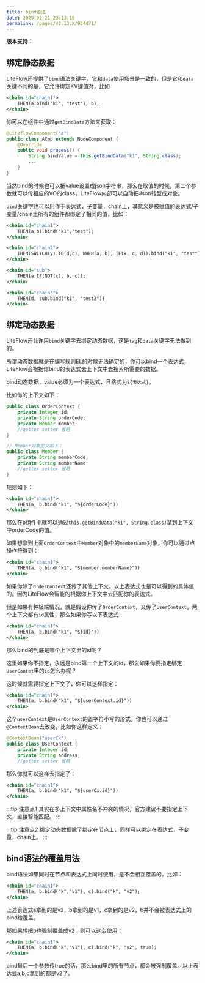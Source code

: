 ```yaml
---
title: bind语法
date: 2025-02-21 23:13:18
permalink: /pages/v2.13.X/934d71/
---
```


**版本支持：**<Badge text="v2.13.0+" vertical="middle"/>

## 绑定静态数据

LiteFlow还提供了`bind`语法关键字，它和`data`使用场景是一致的，但是它和`data`关键不同的是，它允许绑定KV键值对，比如

```xml
<chain id="chain1">
    THEN(a.bind("k1", "test"), b);
</chain>
```

你可以在组件中通过`getBindData`方法来获取：

```java
@LiteflowComponent("a")
public class ACmp extends NodeComponent {
	@Override
	public void process() {
		String bindValue = this.getBindData("k1", String.class);
		...
	}
}
```

当然bind的时候也可以把value设置成json字符串，那么在取值的时候，第二个参数就可以传相应的VO的class，LiteFlow内部可以自动把Json转型成对象。

`bind`关键字也可以用作于表达式，子变量，chain上，其意义是被赋值的表达式/子变量/chain里所有的组件都绑定了相同的值，比如：

```xml
<chain id="chain1">
    THEN(a,b).bind("k1","test");
</chain>

<chain id="chain2">
    THEN(SWITCH(y).TO(d,c), WHEN(a, b), IF(x, c, d)).bind("k1", "test")
</chain>

<chain id="sub">
    THEN(a,IF(NOT(x), b, c));
</chain>

<chain id="chain3">
    THEN(d, sub.bind("k1", "test2"))
</chain>
```

## 绑定动态数据

LiteFlow还允许用`bind`关键字去绑定动态数据，这是`tag`和`data`关键字无法做到的。

所谓动态数据就是在编写规则EL的时候无法确定的，你可以bind一个表达式，LiteFlow会根据你bind的表达式去上下文中去搜索所需要的数据。

bind动态数据，value必须为一个表达式，且格式为`${表达式}`。

比如你的上下文如下：

```java
public class OrderContext {
    private Integer id;
    private String orderCode;
    private Member member;
    //getter setter 省略   
}

// Member对象定义如下：
public class Member {
    private String memberCode;
    private String memberName;
    //getter setter 省略   
}

```

规则如下：

```xml
<chain id="chain1">
    THEN(a, b.bind("k1", "${orderCode}"))
</chain>
```

那么在b组件中就可以通过`this.getBindData("k1", String.class)`拿到上下文中orderCode的值。

如果想拿到上面`OrderContext`中`Member`对象中的`memberName`对象，你可以通过点操作符得到：

```xml
<chain id="chain1">
    THEN(a, b.bind("k1", "${member.memberName}"))
</chain>
```

如果你除了`OrderContext`还传了其他上下文，以上表达式也是可以得到的具体值的。因为LiteFlow会智能的根据你上下文中去匹配你的表达式。

但是如果有种极端情况，就是假设你传了`OrderContext`，又传了`UserContext`，两个上下文都有`id`属性，那么如果你写以下表达式：

```xml
<chain id="chain1">
    THEN(a, b.bind("k1", "${id}"))
</chain>
```
那么bind的到底是哪个上下文里的id呢？

这里如果你不指定，永远是bind第一个上下文的id，那么如果你要指定绑定`UserContet`里的`id`怎么办呢？

这时候就需要指定上下文了，你可以这样指定：

```xml
<chain id="chain1">
    THEN(a, b.bind("k1", "${userContext.id}"))
</chain>
```

这个`userContext`是`UserContext`的首字符小写的形式。你也可以通过`@ContextBean`去改变，比如你这样定义：
```java
@ContextBean("userCx")
public class UserContext {
    private Integer id;
    private String address;
    //getter setter 省略   
```

那么你就可以这样去指定了：

```xml
<chain id="chain1">
    THEN(a, b.bind("k1", "${userCx.id}"))
</chain>
```

:::tip 注意点1
其实在多上下文中属性名不冲突的情况，官方建议不要指定上下文，直接智能匹配。
:::

:::tip 注意点2
绑定动态数据除了绑定在节点上，同样可以绑定在表达式，子变量，chain上。
:::

## bind语法的覆盖用法<Badge text="v2.13.1+"/>

bind语法如果同时在节点和表达式上同时使用，是不会相互覆盖的，比如：
```xml
<chain id="chain1">
    THEN(a, b.bind("k","v1"), c).bind("k", "v2");
</chain>
```

上述表达式a拿到的是v2，b拿到的是v1，c拿到的是v2，b并不会被表达式上的bind给覆盖。

那如果想把b也强制覆盖成v2，则可以这么使用：

```xml
<chain id="chain1">
    THEN(a, b.bind("k","v1"), c).bind("k", "v2", true);
</chain>
```

bind最后一个参数传true的话，那么bind里的所有节点，都会被强制覆盖。以上表达式a,b,c拿到的都是v2了。